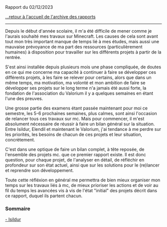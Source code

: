 Rapport du 02/12/2023

[...retour à l'accueil de l'archive des rapports](../accueil.md)

---

Depuis le début d'année scolaire, il m'a été difficile de mener comme je l'aurais souhaité mes travaux sur Minecraft. Les causes de cela sont avant tout mon très important manque de temps lié à mes études, mais aussi une mauvaise prévoyance de ma part des ressources (particulièrement humaines) à disposition pour travailler sur les différents projets à partir de la rentrée. 

S'est ainsi installée depuis plusieurs mois une phase compliquée, de doutes en ce qui me concerne ma capacité à continuer à faire se développer ces différents projets, à les faire se relever pour certains, alors que dans un même temps, ma motivation, ma volonté et mon ambition de faire se développer ses projets sur le long terme n'a jamais été aussi forte, la fondation de l'association du Valorium il y a quelques semaines en étant l'une des preuves.

Une grosse partie des examens étant passée maintenant pour moi ce semestre, les 5-6 prochaines semaines, plus calmes, sont ainsi l'occasion de relancer tous ces travaux sur mc.
Mais pour commencer, il m'est absolument nécessaire de réussir à faire un bilan général sur la situation. 
Entre Isildur, Elendil et maintenant le Valorium, j'ai tendance à me perdre sur les priorités, les besoins de chacun de ces projets et leur situation, concrètement. 

C'est dans une optique de faire un bilan complet, à tête reposée, de l'ensemble des projets mc. que ce premier rapport existe. 
Il est donc question, pour chaque projet, de l'analyser en détail, de réfléchir en profondeur sur son état actuel, ainsi que sur les solutions pour le (re)lancer et reprendre son développement.

Toute cette réfléxion en général me permettra de bien mieux organiser mon temps sur les travaux liés à mc, de mieux prioriser les actions et de voir au fil du temps les avancées vis à vis de l'état "initial" des projets décrit dans ce rapport, duquel ils partent chacun.

### Sommaire

[- Isildur](./isildur.md)